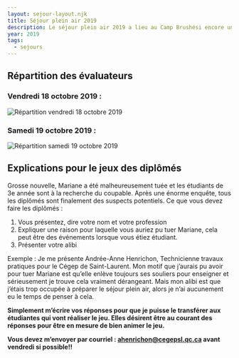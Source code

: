 ```yaml
---
layout: sejour-layout.njk
title: Séjour plein air 2019
description: Le séjour plein air 2019 a lieu au Camp Brushési encore une fois cette année.
year: 2019
tags:
  - sejours
---
```

## Répartition des évaluateurs
### Vendredi 18 octobre 2019 :
<img src="{{ '/images/repartition-vendredi-2019.png' | url }}" alt="Répartition vendredi 18 octobre 2019" title="Répartition vendredi 18 octobre 2019">

### Samedi 19 octobre 2019 :
<img src="{{ '/images/repartition-samedi-2019.png' | url }}" alt="Répartition samedi 19 octobre 2019" title="Répartition samedi 19 octobre 2019">

## Explications pour le jeux des diplômés
Grosse nouvelle, Mariane a été malheureusement tuée et les étudiants de 3e année sont à la recherche du coupable. Après une énorme enquête, tous les diplômés sont finalement des suspects potentiels. 
Ce que vous devez faire les diplômés : 

1. Vous présentez, dire votre nom et votre profession
2. Expliquer une raison pour laquelle vous auriez pu tuer Mariane, cela peut être des événements lorsque vous étiez étudiant. 
3. Présenter votre alibi 

Exemple : 
Je me présente Andrée-Anne Henrichon, Technicienne travaux pratiques pour le Cégep de Saint-Laurent. Mon motif que j’aurais pu avoir pour tuer Mariane est qu’elle enlève toujours ses souliers pour enseigner et sérieusement je trouve cela vraiment dérangeant. Mais mon alibi est que j’étais trop occupée à préparer le séjour plein air, alors je n’ai aucunement eu le temps de penser à cela. 

**Simplement m’écrire vos réponses pour que je puisse le transférer aux étudiantes qui vont réaliser le jeu. Elles désirent être au courant des réponses pour être en mesure de bien animer le jeu.**

**Vous devez m’envoyer par courriel : [ahenrichon@cegepsl.qc.ca](mailto:ahenrichon@cegepsl.qc.ca) avant vendredi si possible!!**